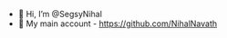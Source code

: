 - 👋 Hi, I’m @SegsyNihal
- 🚌 My main account - https://github.com/NihalNavath

<!---
SegsyNihal/SegsyNihal is a ✨ special ✨ repository because its `README.md` (this file) appears on your GitHub profile.
You can click the Preview link to take a look at your changes.
--->
